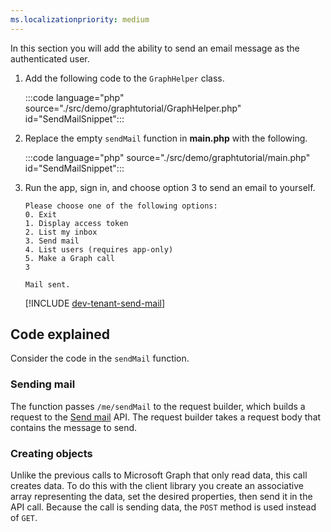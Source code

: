 ```yaml
---
ms.localizationpriority: medium
---
```


<!-- markdownlint-disable MD041 -->

In this section you will add the ability to send an email message as the authenticated user.

1. Add the following code to the `GraphHelper` class.

    :::code language="php" source="./src/demo/graphtutorial/GraphHelper.php" id="SendMailSnippet":::

1. Replace the empty `sendMail` function in **main.php** with the following.

    :::code language="php" source="./src/demo/graphtutorial/main.php" id="SendMailSnippet":::

1. Run the app, sign in, and choose option 3 to send an email to yourself.

    ```Shell
    Please choose one of the following options:
    0. Exit
    1. Display access token
    2. List my inbox
    3. Send mail
    4. List users (requires app-only)
    5. Make a Graph call
    3

    Mail sent.
    ```

    [!INCLUDE [dev-tenant-send-mail](../shared/dev-tenant-send-mail.md)]

## Code explained

Consider the code in the `sendMail` function.

### Sending mail

The function passes `/me/sendMail` to the request builder, which builds a request to the [Send mail](/graph/api/user-sendmail) API. The request builder takes a request body that contains the message to send.

### Creating objects

Unlike the previous calls to Microsoft Graph that only read data, this call creates data. To do this with the client library you create an associative array representing the data, set the desired properties, then send it in the API call. Because the call is sending data, the `POST` method is used instead of `GET`.
